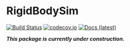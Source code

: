 # RigidBodySim

[![Build Status](https://travis-ci.org/tkoolen/RigidBodySim.jl.svg?branch=master)](https://travis-ci.org/tkoolen/RigidBodySim.jl)
[![codecov.io](http://codecov.io/github/tkoolen/RigidBodySim.jl/coverage.svg?branch=master)](http://codecov.io/github/tkoolen/RigidBodySim.jl?branch=master)
[![Docs (latest)](https://img.shields.io/badge/docs-latest-blue.svg)](https://tkoolen.github.io/RigidBodyDynamics.jl/latest)

***This package is currently under construction.***
